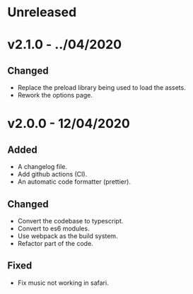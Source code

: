 # Unreleased

# v2.1.0 - ../04/2020

## Changed

-   Replace the preload library being used to load the assets.
-   Rework the options page.

# v2.0.0 - 12/04/2020

## Added

-   A changelog file.
-   Add github actions (CI).
-   An automatic code formatter (prettier).

## Changed

-   Convert the codebase to typescript.
-   Convert to es6 modules.
-   Use webpack as the build system.
-   Refactor part of the code.

## Fixed

-   Fix music not working in safari.

